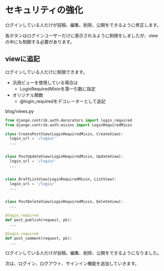 # セキュリティの強化

ログインしている人だけが投稿、編集、削除、公開をできるように修正します。

各ボタンはログインユーザーだけに表示されるように制限をしましたが、viewの中にも制御する必要があります。

## viewに追記

ログインしている人だけに制限できます。

* 汎用ビューを使用している場合は
  * LoginRequiredMixinを第一引数に指定
* オリジナル関数
  * @login_requiredをデコレーターとして追記

blog/views.py
```python
from django.contrib.auth.decorators import login_required
from django.contrib.auth.mixins import LoginRequiredMixin

class CreatePostView(LoginRequiredMixin, CreateView):
  login_url = '/login/'
  ...


class PostUpdateView(LoginRequiredMixin, UpdateView):
  login_url = '/login/'
  ...


class DraftListView(LoginRequiredMixin, ListView):
  login_url = '/login/'
  ...


class PostDeleteView(LoginRequiredMixin, DeleteView):
  ...

@login_required
def post_publish(request, pk):
  ...

@login_required
def post_comment(request, pk):
  ...
```

ログインしている人だけが投稿、編集、削除、公開をできるようになりました。

次は、ログイン、ログアウト、サインイン機能を追加していきます。
